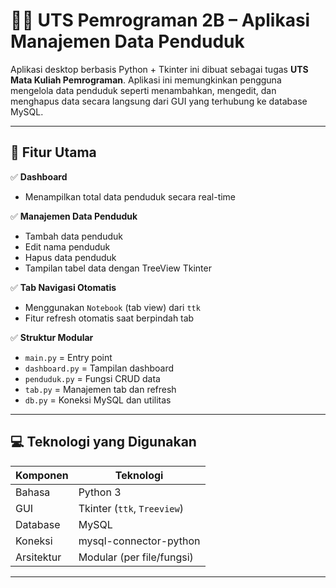 # 🧑‍💻 UTS Pemrograman 2B – Aplikasi Manajemen Data Penduduk

Aplikasi desktop berbasis Python + Tkinter ini dibuat sebagai tugas **UTS Mata Kuliah Pemrograman**. Aplikasi ini memungkinkan pengguna mengelola data penduduk seperti menambahkan, mengedit, dan menghapus data secara langsung dari GUI yang terhubung ke database MySQL.

---

## 📌 Fitur Utama

✅ **Dashboard**

- Menampilkan total data penduduk secara real-time

✅ **Manajemen Data Penduduk**

- Tambah data penduduk
- Edit nama penduduk
- Hapus data penduduk
- Tampilan tabel data dengan TreeView Tkinter

✅ **Tab Navigasi Otomatis**

- Menggunakan `Notebook` (tab view) dari `ttk`
- Fitur refresh otomatis saat berpindah tab

✅ **Struktur Modular**

- `main.py` = Entry point
- `dashboard.py` = Tampilan dashboard
- `penduduk.py` = Fungsi CRUD data
- `tab.py` = Manajemen tab dan refresh
- `db.py` = Koneksi MySQL dan utilitas

---

## 💻 Teknologi yang Digunakan

| Komponen   | Teknologi                   |
| ---------- | --------------------------- |
| Bahasa     | Python 3                    |
| GUI        | Tkinter (`ttk`, `Treeview`) |
| Database   | MySQL                       |
| Koneksi    | mysql-connector-python      |
| Arsitektur | Modular (per file/fungsi)   |

---
